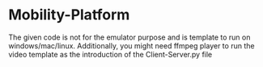 # Mobility-Platform
The given code is not for the emulator purpose and is template to run on windows/mac/linux.
Additionally, you might need ffmpeg player to run the video template as the introduction of the Client-Server.py file
